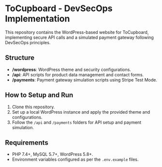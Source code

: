 # ToCupboard - DevSecOps Implementation

This repository contains the WordPress-based website for ToCupboard, implementing secure API calls and a simulated payment gateway following DevSecOps principles.

## Structure
- **/wordpress**: WordPress theme and security configurations.
- **/api**: API scripts for product data management and contact forms.
- **/payments**: Payment gateway simulation scripts using Stripe Test Mode.

## How to Setup and Run
1. Clone this repository.
2. Set up a local WordPress instance and apply the provided theme and configurations.
3. Follow the `/api` and `/payments` folders for API setup and payment simulation.

## Requirements
- PHP 7.4+, MySQL 5.7+, WordPress 5.8+.
- Environment variables configured as per the `.env.example` files.
